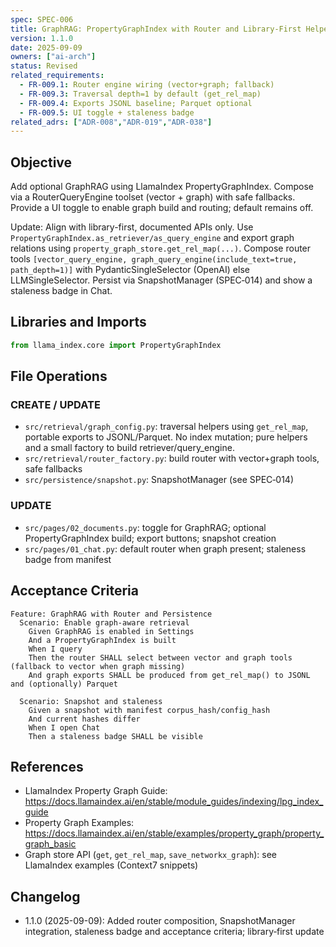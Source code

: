 ```yaml
---
spec: SPEC-006
title: GraphRAG: PropertyGraphIndex with Router and Library‑First Helpers
version: 1.1.0
date: 2025-09-09
owners: ["ai-arch"]
status: Revised
related_requirements:
  - FR-009.1: Router engine wiring (vector+graph; fallback)
  - FR-009.3: Traversal depth=1 by default (get_rel_map)
  - FR-009.4: Exports JSONL baseline; Parquet optional
  - FR-009.5: UI toggle + staleness badge
related_adrs: ["ADR-008","ADR-019","ADR-038"]
---
```


## Objective

Add optional GraphRAG using LlamaIndex PropertyGraphIndex. Compose via a RouterQueryEngine toolset (vector + graph) with safe fallbacks. Provide a UI toggle to enable graph build and routing; default remains off.

Update: Align with library-first, documented APIs only. Use `PropertyGraphIndex.as_retriever/as_query_engine` and export graph relations using `property_graph_store.get_rel_map(...)`. Compose router tools `[vector_query_engine, graph_query_engine(include_text=true, path_depth=1)]` with PydanticSingleSelector (OpenAI) else LLMSingleSelector. Persist via SnapshotManager (SPEC‑014) and show a staleness badge in Chat.

## Libraries and Imports

```python
from llama_index.core import PropertyGraphIndex
```

## File Operations

### CREATE / UPDATE

- `src/retrieval/graph_config.py`: traversal helpers using `get_rel_map`, portable exports to JSONL/Parquet. No index mutation; pure helpers and a small factory to build retriever/query_engine.
- `src/retrieval/router_factory.py`: build router with vector+graph tools, safe fallbacks
- `src/persistence/snapshot.py`: SnapshotManager (see SPEC‑014)

### UPDATE

- `src/pages/02_documents.py`: toggle for GraphRAG; optional PropertyGraphIndex build; export buttons; snapshot creation
- `src/pages/01_chat.py`: default router when graph present; staleness badge from manifest

## Acceptance Criteria

```gherkin
Feature: GraphRAG with Router and Persistence
  Scenario: Enable graph-aware retrieval
    Given GraphRAG is enabled in Settings
    And a PropertyGraphIndex is built
    When I query
    Then the router SHALL select between vector and graph tools (fallback to vector when graph missing)
    And graph exports SHALL be produced from get_rel_map() to JSONL and (optionally) Parquet

  Scenario: Snapshot and staleness
    Given a snapshot with manifest corpus_hash/config_hash
    And current hashes differ
    When I open Chat
    Then a staleness badge SHALL be visible
```

## References

- LlamaIndex Property Graph Guide: <https://docs.llamaindex.ai/en/stable/module_guides/indexing/lpg_index_guide>
- Property Graph Examples: <https://docs.llamaindex.ai/en/stable/examples/property_graph/property_graph_basic>
- Graph store API (`get`, `get_rel_map`, `save_networkx_graph`): see LlamaIndex examples (Context7 snippets)

## Changelog

- 1.1.0 (2025-09-09): Added router composition, SnapshotManager integration, staleness badge and acceptance criteria; library‑first update
